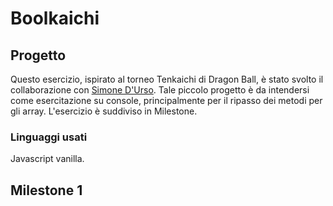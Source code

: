 # Boolkaichi
## Progetto

Questo esercizio, ispirato al torneo Tenkaichi di Dragon Ball, è stato svolto il collaborazione con [Simone D'Urso](https://github.com/SimoneDUrso).
Tale piccolo progetto è da intendersi come esercitazione su console, principalmente per il ripasso dei metodi per gli array.
L'esercizio è suddiviso in Milestone.

### Linguaggi usati
Javascript vanilla.

## Milestone 1

